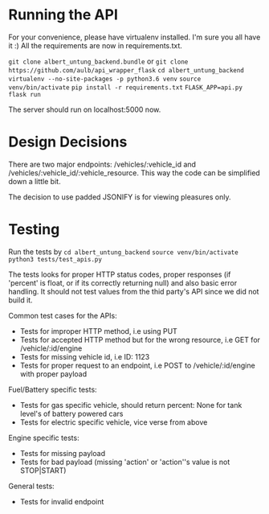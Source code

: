 # Running the API
For your convenience, please have virtualenv installed. I'm sure you all have it :)
All the requirements are now in requirements.txt.

`git clone albert_untung_backend.bundle` or `git clone https://github.com/aulb/api_wrapper_flask`
`cd albert_untung_backend`
`virtualenv --no-site-packages -p python3.6 venv`
`source venv/bin/activate`
`pip install -r requirements.txt`
`FLASK_APP=api.py flask run`

The server should run on localhost:5000 now.

# Design Decisions
There are two major endpoints: /vehicles/:vehicle_id and /vehicles/:vehicle_id/:vehicle_resource. This way the code can be simplified down a little bit.

The decision to use padded JSONIFY is for viewing pleasures only.

# Testing
Run the tests by 
`cd albert_untung_backend`
`source venv/bin/activate`
`python3 tests/test_apis.py`

The tests looks for proper HTTP status codes, proper responses (if 'percent' is float, or if its correctly returning null) and also basic error handling. It should not test values from the thid party's API since we did not build it.

Common test cases for the APIs:
- Tests for improper HTTP method, i.e using PUT
- Tests for accepted HTTP method but for the wrong resource, i.e GET for /vehicle/:id/engine
- Tests for missing vehicle id, i.e ID: 1123
- Tests for proper request to an endpoint, i.e POST to /vehicle/:id/engine with proper payload

Fuel/Battery specific tests:
- Tests for gas specific vehicle, should return percent: None for tank level's of battery powered cars
- Tests for electric specific vehicle, vice verse from above

Engine specific tests:
- Tests for missing payload
- Tests for bad payload (missing 'action' or 'action''s value is not STOP|START)

General tests:
- Tests for invalid endpoint
